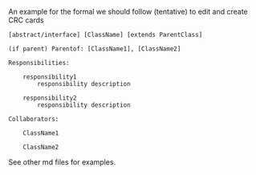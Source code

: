 An example for the formal we should follow (tentative) to edit and create CRC cards
```
[abstract/interface] [ClassName] [extends ParentClass]

(if parent) Parentof: [ClassName1], [ClassName2]

Responsibilities:
    
    responsibility1
        responsibility description
        
    responsibility2
        responsibility description

Collaborators:

    ClassName1

    ClassName2

```
See other md files for examples.